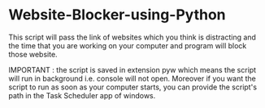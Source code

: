 # Website-Blocker-using-Python

This script will pass the link of websites which you think is distracting and the time that you are working on your computer and program will block those website.

IMPORTANT : the script is saved in extension pyw which means the script will run in background i.e. console will not open.
Moreover if you want the script to run as soon as your computer starts, you can provide the script's path in the Task Scheduler app of windows.
